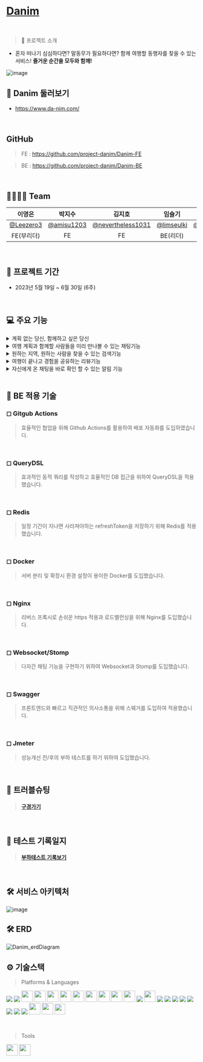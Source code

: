 
# [Danim](https://www.da-nim.com)
<br>

> 👥 프로젝트 소개

- 혼자 떠나기 심심하다면? 말동무가 필요하다면? 함께 여행할 동행자를 찾을 수 있는 서비스! **즐거운 순간을 모두와 함께!**

![image](https://github.com/project-danim/Danim-BE/assets/127404498/aab0f1e4-2417-4765-ba3d-d6f10ec9368f)
<br>

## 🔎 Danim 둘러보기

- https://www.da-nim.com/
<br>

## GitHub

> FE : https://github.com/project-danim/Danim-FE

> BE : https://github.com/project-danim/Danim-BE
<br>

## 🙋‍♀️🙋‍♂️ Team

|이영은|박지수|김지호|임슬기|김영기|김현준|이예지|
|:---:|:---:|:---:|:---:|:---:|:---:|:---:|
|[@Leezero3](https://github.com/Leezero3)|[@amisu1203](https://github.com/amisu1203)|[@nevertheless1031](https://github.com/nevertheless1031)|[@limseulki](https://github.com/limseulki)|[@youngkikim14](https://github.com/youngkikim14)|[@kimhyunjun0707](https://github.com/kimhyunjun0707)|@|
|FE(부리더)|FE|FE|BE(리더)|BE|BE|Designer|
<br>

## 📅 프로젝트 기간

- 2023년 5월 19일 ~ 6월 30일 (6주)

<br>

## 💻 주요 기능
<details>
<summary>계획 없는 당신, 함께하고 싶은 당신</summary>

- 알차게 짠 여행계획 혼자가기 아쉽다면 공유하세요! 누군가와 함께 쌓을 새로운 추억이 기다리고 있습니다

- 다른 사람들의 일정을 확인하고 참가하세요. 알차게 일정을 계획한 host와 더 풍부한 여행을 함께 하세요.

![image](https://github.com/project-danim/Danim-BE/assets/127404498/706e05b3-2ab2-4786-84fd-2c3d605ae658)

</details>

<details>
<summary>여행 계획과 함께할 사람들을 미리 만나볼 수 있는 채팅기능</summary>

- 구체적인 여행 일정이 궁금하다면 채팅을 통해 알아갈 수 있다

- 동행자들과 미리 계획을 잡고 일정을 공유하세요요.

![image](https://github.com/project-danim/Danim-BE/assets/127404498/cb8ebd9b-792a-48f0-970a-332206d44145)


</details>

<details>
<summary>원하는 지역, 원하는 사람을 찾을 수 있는 검색기능</summary>

- 다양한 조건의 필터링 기능으로 원하는 지역, 혹은 특정 동행자를 찾을 수 있습니다.

- 이미 동행이 끝나거나 모집기간이 끝난 글이라도, 여행계획을 살펴볼 수 있습니다.

![image](https://github.com/project-danim/Danim-BE/assets/127404498/7544de2f-d075-46c7-a94f-9bd4a7fba46c)

</details>

<details>
<summary> 여행이 끝나고 경험을 공유하는 리뷰기능</summary>

- 여행을 계획한 host가 어땠는지, 여행 일정은 즐거웠는지 리뷰를 통해 남기실 다

- 발자국 점수로 Host의 매너도를 평가할 수 있습니다

![image](https://github.com/project-danim/Danim-BE/assets/127404498/0c901bfc-48d6-43f4-9f1f-1aa2725cdc00)


</details>

<details>
<summary> 자신에게 온 채팅을 바로 확인 할 수 있는 알림 기능</summary>

- 자신이 참가한 채팅방에 메세지가 온다면 번개모양 알람으로 확인이 가능합니다.

- 각 채팅방에 읽지 않은 채팅이 있다면 빨간색 알람으로 확인이 가능합니다

![image](https://github.com/project-danim/Danim-BE/assets/127404498/e33bed09-6e90-4a01-b4ad-e0710d665412)


</details>
<br>

## 📍 BE 적용 기술

### ◻ Gitgub Actions
> 효율적인 협업을 위해 Github Actions를 활용하여 배포 자동화를 도입하였습니다.
<br>

### ◻ QueryDSL
> 효과적인 동적 쿼리를 작성하고 효율적인 DB 접근을 위하여 QueryDSL을 적용했습니다.
<br>

### ◻ Redis
> 일정 기간이 지나면 사라져야하는 refreshToken을 저장하기 위해 Redis를 적용했습니다.
<br>

### ◻ Docker
> 서버 분리 및 확장시 환경 설정이 용이한 Docker를 도입했습니다.
<br>

### ◻ Nginx
> 리버스 프록시로 손쉬운 https 적용과 로드밸런싱을 위해 Nginx를 도입했습니다.
<br>

### ◻ Websocket/Stomp
> 다자간 채팅 기능을 구현하기 위하여 Websocket과 Stomp를 도입했습니다.
<br>

### ◻ Swagger
> 프론트엔드와 빠르고 직관적인 의사소통을 위해 스웨거를 도입하여 적용했습니다.
<br>

### ◻ Jmeter
> 성능개선 전/후의 부하 테스트를 하기 위하여 도입했습니다.

<br>

## 🚀 트러블슈팅

> #### [구경가기](https://hungry-eyeliner-5ed.notion.site/Da-nim-eaca74544f304378ba3487df7e383616?pvs=4)
>

<br>

## 📀 테스트 기록일지

> #### [부하테스트 기록보기](https://silken-bead-5cb.notion.site/BE-7a320ddfdc1c4cce8a3ad8b4b77bc1bc)
>
<br>

## 🛠 서비스 아키텍처

![image](https://github.com/project-danim/Danim-BE/assets/127404498/fc23d984-b3a6-4161-a3ba-332c51305f77)
<br>

## 🛠 ERD

![Danim_erdDiagram](https://github.com/project-danim/Danim-BE/assets/97998858/c8d8d7f2-3a08-4016-8372-9fb65b9be53b)
<br>

## ⚙ 기술스택

> Platforms & Languages

<img src="https://img.shields.io/badge/java-007396?style=for-the-badge&logo=java&logoColor=white"> <img src="https://img.shields.io/badge/Spring-6DB33F?style=for-the-badge&logo=spring&logoColor=white"/> <img src="https://img.shields.io/badge/Spring_Boot-6DB33F?style=for-the-badge&logo=springboot&logoColor=white" height="30"/> <img src="https://img.shields.io/badge/Spring_Security-6DB33F?style=for-the-badge&logo=Spring-Security&logoColor=white" height="30"/> <img src="https://img.shields.io/badge/Spring_JPA-6DB33F?style=for-the-badge&logoColor=white" height="30"/> <img src="https://img.shields.io/badge/Query_DSL-2C5BB4?style=for-the-badge&logoColor=white" height="30"/> <img src="https://img.shields.io/badge/HTTPS-EF9421?style=flat-square&logo=HTTPS&logoColor=white" height="30"/> <img src="https://img.shields.io/badge/redis-%23DD0031.svg?&style=for-the-badge&logo=redis&logoColor=white" height="30"/> <img src="https://img.shields.io/badge/Amazon_AWS-FF9900?style=for-the-badge&logo=amazonaws&logoColor=white" height="30"/> <img src="https://img.shields.io/badge/MySQL-005C84?style=for-the-badge&logo=mysql&logoColor=white" height="30"/> <img src="https://img.shields.io/badge/NGINX-009639?style=for-the-badge&logo=githubactions&logoColor=white" height="30"/> <img src="https://img.shields.io/badge/Docker-2496ED?style=for-the-badge&logo=docker&logoColor=white"> <img src="https://img.shields.io/badge/Github_Actions-2088FF?style=for-the-badge&logo=githubactions&logoColor=white" height="30"/> <img src="https://img.shields.io/badge/git-F05032?style=for-the-badge&logo=git&logoColor=white"> <img src="https://img.shields.io/badge/gradle-02303A?style=for-the-badge&logo=gradle&logoColor=white"> <img src="https://img.shields.io/badge/socket.io-010101?style=for-the-badge&logo=socket.io&logoColor=white"> <img src="https://img.shields.io/badge/Jmeter-D22128?style=for-the-badge&logo=apachejmeter&logoColor=white"> <img src="https://img.shields.io/badge/Junit5-25A162?style=for-the-badge&logo=junit5&logoColor=white">
<img src="https://img.shields.io/badge/linux-FCC624?style=for-the-badge&logo=linux&logoColor=black"> <img src="https://img.shields.io/badge/UBUNTU-E95420?style=for-the-badge&logo=ubuntu&logoColor=white"> <img src="https://img.shields.io/badge/Swagger-85EA2D?style=for-the-badge&logo=swagger&logoColor=black">
<img src="https://img.shields.io/badge/WEBSOCKET-000000?style=flat-square&logo=WEBSOCKET&logoColor=white" height="30"/> <img src="https://img.shields.io/badge/STOMP-000000?style=flat-square&logo=STOMP&logoColor=white" height="30"/> <img src="https://img.shields.io/badge/JWT-000000?style=flat-square&logo=jsonwebtokens&logoColor=white" height="28"/>

<br>

> Tools

<img src="https://img.shields.io/badge/GITHUB-181717?style=flat-square&logo=GitHub&logoColor=white" height="30" /> <img src="https://img.shields.io/badge/IntelliJ_IDEA-000000.svg?style=for-the-badge&logo=intellij-idea&logoColor=white" height="30" />
<br>

